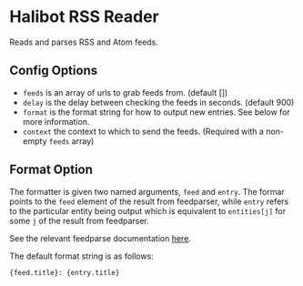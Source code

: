 Halibot RSS Reader
==================

Reads and parses RSS and Atom feeds.

Config Options
--------------

 * `feeds` is an array of urls to grab feeds from. (default [])
 * `delay` is the delay between checking the feeds in seconds. (default 900)
 * `format` is the format string for how to output new entries. See below for more information.
 * `context` the context to which to send the feeds. (Required with a non-empty `feeds` array)


Format Option
-------------

The formatter is given two named arguments, `feed` and `entry`. The formar points to the `feed` element of the result from feedparser, while `entry` refers to the particular entity being output which is equivalent to `entities[j]` for some `j` of the result from feedparser.

See the relevant feedparse documentation [here](https://pythonhosted.org/feedparser/reference.html).

The default format string is as follows:

    {feed.title}: {entry.title}

